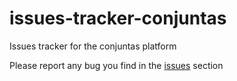# issues-tracker-conjuntas
Issues tracker for the conjuntas platform

Please report any bug you find in the [issues](https://github.com/codigodiario/issues-tracker-conjuntas/issues) section
